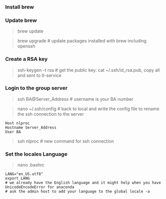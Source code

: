 ### Install brew

### Update brew
> brew update

> brew upgrade # update packages installed with brew including openssh
### Create a RSA key
> ssh-keygen -t rsa # get the public key: cat ~/.ssh/id_rsa.pub, copy all and sent to It-service
### Login to the group server
> ssh BA@Server_Address # username is your BA number

> nano ~/.ssh/config # back to local and write the config file to rename the ssh connection to the server

```
Host nlproc
Hostname Server_Address
User BA
```

> ssh nlproc # new command for ssh connection

### Set the locales Language 
> nano .bashrc 
```
LANG="en_US.utf8"
export LANG
# we already have the English language and it might help when you have UnicodeEncodeError for anaconda
# ask the admin host to add your language to the global locale -a
```
> 



